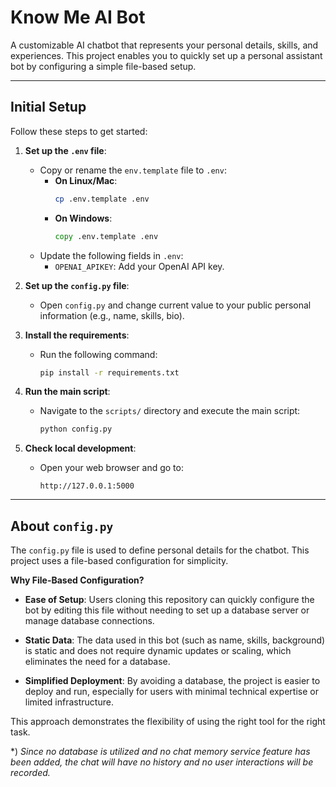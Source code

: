 # Know Me AI Bot

A customizable AI chatbot that represents your personal details, skills, and experiences. This project enables you to quickly set up a personal assistant bot by configuring a simple file-based setup.

---

## Initial Setup

Follow these steps to get started:

1. **Set up the `.env` file**:
   - Copy or rename the `env.template` file to `.env`:
     - **On Linux/Mac**:
       ```bash
       cp .env.template .env
       ```
     - **On Windows**:
       ```cmd
       copy .env.template .env
       ```
   - Update the following fields in `.env`:
     - `OPENAI_APIKEY`: Add your OpenAI API key.

2. **Set up the `config.py` file**:
   - Open `config.py` and change current value to your public personal information (e.g., name, skills, bio).

3. **Install the requirements**:
   - Run the following command:
     ```bash
     pip install -r requirements.txt
     ```

4. **Run the main script**:
   - Navigate to the `scripts/` directory and execute the main script:
     ```bash
     python config.py
     ```

5. **Check local development**:
   - Open your web browser and go to:
     ```
     http://127.0.0.1:5000
     ```
---

## About `config.py`

The `config.py` file is used to define personal details for the chatbot. This project uses a file-based configuration for simplicity.

**Why File-Based Configuration?**

- **Ease of Setup**: Users cloning this repository can quickly configure the bot by editing this file without needing to set up a database server or manage database connections.

- **Static Data**: The data used in this bot (such as name, skills, background) is static and does not require dynamic updates or scaling, which eliminates the need for a database.

- **Simplified Deployment**: By avoiding a database, the project is easier to deploy and run, especially for users with minimal technical expertise or limited infrastructure.

This approach demonstrates the flexibility of using the right tool for the right task.

*) *Since no database is utilized and no chat memory service feature has been added, the chat will have no history and no user interactions will be recorded.*